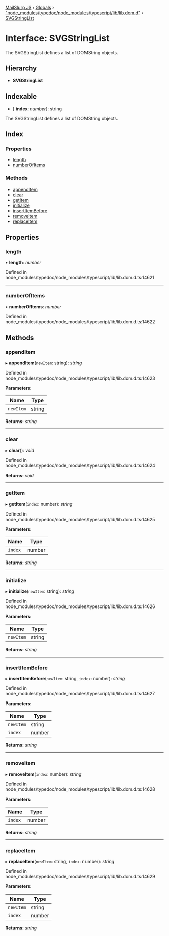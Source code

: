 [MailSlurp JS](../README.md) › [Globals](../globals.md) › ["node_modules/typedoc/node_modules/typescript/lib/lib.dom.d"](../modules/_node_modules_typedoc_node_modules_typescript_lib_lib_dom_d_.md) › [SVGStringList](_node_modules_typedoc_node_modules_typescript_lib_lib_dom_d_.svgstringlist.md)

# Interface: SVGStringList

The SVGStringList defines a list of DOMString objects.

## Hierarchy

* **SVGStringList**

## Indexable

* \[ **index**: *number*\]: string

The SVGStringList defines a list of DOMString objects.

## Index

### Properties

* [length](_node_modules_typedoc_node_modules_typescript_lib_lib_dom_d_.svgstringlist.md#length)
* [numberOfItems](_node_modules_typedoc_node_modules_typescript_lib_lib_dom_d_.svgstringlist.md#numberofitems)

### Methods

* [appendItem](_node_modules_typedoc_node_modules_typescript_lib_lib_dom_d_.svgstringlist.md#appenditem)
* [clear](_node_modules_typedoc_node_modules_typescript_lib_lib_dom_d_.svgstringlist.md#clear)
* [getItem](_node_modules_typedoc_node_modules_typescript_lib_lib_dom_d_.svgstringlist.md#getitem)
* [initialize](_node_modules_typedoc_node_modules_typescript_lib_lib_dom_d_.svgstringlist.md#initialize)
* [insertItemBefore](_node_modules_typedoc_node_modules_typescript_lib_lib_dom_d_.svgstringlist.md#insertitembefore)
* [removeItem](_node_modules_typedoc_node_modules_typescript_lib_lib_dom_d_.svgstringlist.md#removeitem)
* [replaceItem](_node_modules_typedoc_node_modules_typescript_lib_lib_dom_d_.svgstringlist.md#replaceitem)

## Properties

###  length

• **length**: *number*

Defined in node_modules/typedoc/node_modules/typescript/lib/lib.dom.d.ts:14621

___

###  numberOfItems

• **numberOfItems**: *number*

Defined in node_modules/typedoc/node_modules/typescript/lib/lib.dom.d.ts:14622

## Methods

###  appendItem

▸ **appendItem**(`newItem`: string): *string*

Defined in node_modules/typedoc/node_modules/typescript/lib/lib.dom.d.ts:14623

**Parameters:**

Name | Type |
------ | ------ |
`newItem` | string |

**Returns:** *string*

___

###  clear

▸ **clear**(): *void*

Defined in node_modules/typedoc/node_modules/typescript/lib/lib.dom.d.ts:14624

**Returns:** *void*

___

###  getItem

▸ **getItem**(`index`: number): *string*

Defined in node_modules/typedoc/node_modules/typescript/lib/lib.dom.d.ts:14625

**Parameters:**

Name | Type |
------ | ------ |
`index` | number |

**Returns:** *string*

___

###  initialize

▸ **initialize**(`newItem`: string): *string*

Defined in node_modules/typedoc/node_modules/typescript/lib/lib.dom.d.ts:14626

**Parameters:**

Name | Type |
------ | ------ |
`newItem` | string |

**Returns:** *string*

___

###  insertItemBefore

▸ **insertItemBefore**(`newItem`: string, `index`: number): *string*

Defined in node_modules/typedoc/node_modules/typescript/lib/lib.dom.d.ts:14627

**Parameters:**

Name | Type |
------ | ------ |
`newItem` | string |
`index` | number |

**Returns:** *string*

___

###  removeItem

▸ **removeItem**(`index`: number): *string*

Defined in node_modules/typedoc/node_modules/typescript/lib/lib.dom.d.ts:14628

**Parameters:**

Name | Type |
------ | ------ |
`index` | number |

**Returns:** *string*

___

###  replaceItem

▸ **replaceItem**(`newItem`: string, `index`: number): *string*

Defined in node_modules/typedoc/node_modules/typescript/lib/lib.dom.d.ts:14629

**Parameters:**

Name | Type |
------ | ------ |
`newItem` | string |
`index` | number |

**Returns:** *string*
